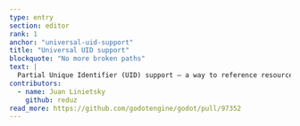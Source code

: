 ```yaml
---
type: entry
section: editor
rank: 1
anchor: "universal-uid-support"
title: "Universal UID support"
blockquote: "No more broken paths"
text: |
  Partial Unique Identifier (UID) support – a way to reference resources without relying on human-readable file paths prone to change – has been present in the engine since Godot 4.0, but many file types did not benefit from it yet. Now this fully supported workflow makes Godot more resistant to changes in your filesystem organization, and therefore more suitable to larger projects.
contributors:
  - name: Juan Linietsky
    github: reduz
read_more: https://github.com/godotengine/godot/pull/97352
---
```

